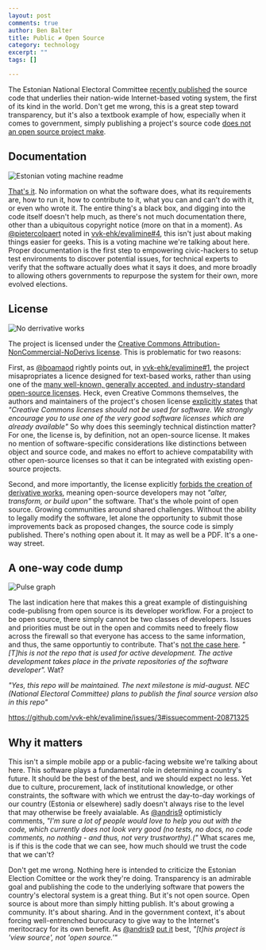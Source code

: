 ```yaml
---
layout: post
comments: true
author: Ben Balter
title: Public ≠ Open Source
category: technology
excerpt: ""
tags: []

---
```


The Estonian National Electoral Committee [recently published](http://news.err.ee/politics/0233b688-b116-44c3-98ca-89a4057acad8) the source code that underlies their nation-wide Internet-based voting system, the first of its kind in the world. Don't get me wrong, this is a great step toward transparency, but it's also a textbook example of how, especially when it comes to government, simply publishing a project's source code [does not an open source project make](http://ben.balter.com/2012/10/15/open-source-is-not-a-verb/).

## Documentation

![Estonian voting machine readme](https://f.cloud.github.com/assets/282759/792947/bae3313a-ebd0-11e2-8f14-7bcc2324eefa.png)

[That's it](https://github.com/vvk-ehk/evalimine/blob/7efb02364b08717259cdea3933a43448cd94f4ab/README.md). No information on what the software does, what its requirements are, how to run it, how to contribute to it, what you can and can't do with it, or even who wrote it. The entire thing's a black box, and digging into the code itself doesn't help much, as there's not much documentation there, other than a ubiquitous copyright notice (more on that in a moment). As [@pietercolpaert](http://github.com/pietercolpaert) noted in [vvk-ehk/evalimine#4](https://github.com/vvk-ehk/evalimine/issues/4), this isn't just about making things easier for geeks. This is a voting machine we're talking about here. Proper documentation is the first step to empowering civic-hackers to setup test environments to discover potential issues, for technical experts to verify that the software actually does what it says it does, and more broadly to allowing others governments to repurpose the system for their own, more evolved elections.

## License

![No derrivative works](https://f.cloud.github.com/assets/282759/792994/f9d52f92-ebd5-11e2-883c-876e14f84474.png)

The project is licensed under the [Creative Commons Attribution-NonCommercial-NoDerivs license](http://creativecommons.org/licenses/by-nc-nd/3.0/). This is problematic for two reasons:

First, as [@boamaod](http://github.com/boamaod) rightly points out, in [vvk-ehk/evalimine#1](https://github.com/vvk-ehk/evalimine/issues/1), the project misapropriates a licence designed for text-based works, rather than using one of the [many well-known, generally accepted, and industry-standard open-source licenses](http://opensource.org/licenses). Heck, even Creative Commons themselves, the authors and maintainers of the project's chosen license [explicitly states](http://wiki.creativecommons.org/Frequently_Asked_Questions#Can_I_apply_a_Creative_Commons_license_to_software.3F) that *"Creative Commons licenses should not be used for software. We strongly encourage you to use one of the very good software licenses which are already available"* So why does this seemingly technical distinction matter? For one, the license is, by definition, not an open-source license. It makes no mention of software-specific considerations like distinctions between object and source code, and makes no effort to achieve compatability with other open-source licenses so that it can be integrated with existing open-source projects.

Second, and more importantly, the license explicitly [forbids the creation of derivative works](https://github.com/vvk-ehk/evalimine/issues/2), meaning open-source developers may not *"alter, transform, or build upon"* the software. That's the whole point of open source. Growing communities around shared challenges. Without the ability to legally modify the software, let alone the opportunity to submit those improvements back as proposed changes, the source code is simply published. There's nothing open about it. It may as well be a PDF. It's a one-way street.

## A one-way code dump

![Pulse graph](https://f.cloud.github.com/assets/282759/793008/2dc7f78e-ebd7-11e2-9059-8b1811429a96.png)

The last indication here that makes this a great example of distinguishing code-publisng from open source is its developer workflow. For a project to be open source, there simply cannot be two classes of developers. Issues and priorities must be out in the open and commits need to freely flow across the firewall so that everyone has access to the same information, and thus, the same opportuntiy to contribute. That's [not the case here](https://github.com/vvk-ehk/evalimine/issues/3). *"[T]his is not the repo that is used for active development. The active development takes place in the private repositories of the software developer".* Wat?

*"Yes, this repo will be maintained. The next milestone is mid-august. NEC (National Electoral Committee) plans to publish the final source version also in this repo"*

https://github.com/vvk-ehk/evalimine/issues/3#issuecomment-20871325

## Why it matters

This isn't a simple mobile app or a public-facing website we're talking about here. This software plays a fundamental role in determining a country's future. It should be the best of the best, and we should expect no less. Yet due to culture, procurement, lack of institutional knowledge, or other constraints, the software with which we entrust the day-to-day workings of our country (Estonia or elsewhere) sadly doesn't always rise to the level that may otherwise be freely avaialable. As [@andris9](http://github.com/andris9) optimisticly comments, *"I'm sure a lot of people would love to help you out with the code, which currently does not look very good (no tests, no docs, no code comments, no nothing - and thus, not very trustworthy).("* What scares me, is if this is the code that we can see, how much should we trust the code that we can't?

Don't get me wrong. Nothing here is intended to criticize the Estonian Election Comittee or the work they're doing. Transparency is an admirable goal and publishing the code to the underlying software that powers the country's electoral system is a great thing. But it's not open source. Open source is about more than simply hitting publish. It's about growing a community. It's about sharing. And in the government context, it's about forcing well-entrenched burocuracy to give way to the Internet's meritocracy for its own benefit. As [@andris9](http://github.com/andris9) [put it](https://github.com/vvk-ehk/evalimine/issues/2#issuecomment-20917195) best, *"[t]his project is 'view source', not 'open source.'"*
